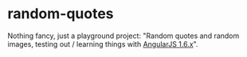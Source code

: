 # random-quotes
Nothing fancy, just a playground project: "Random quotes and random images, testing out / learning things with [AngularJS 1.6.x](https://angularjs.org/)".
